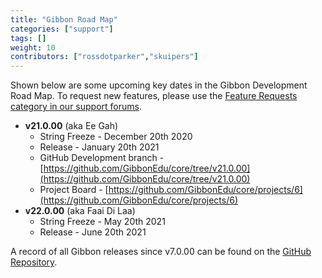 ```yaml
---
title: "Gibbon Road Map"
categories: ["support"]
tags: []
weight: 10
contributors: ["rossdotparker","skuipers"]
---
```


Shown below are some upcoming key dates in the Gibbon Development Road Map. To request new features, please use the [Feature Requests category in our support forums](https://ask.gibbonedu.org/categories/feature-requests).

*   __v21.0.00__ (aka Ee Gah)
    *   String Freeze - December 20th 2020
    *   Release - January 20th 2021
    *   GitHub Development branch - [https://github.com/GibbonEdu/core/tree/v21.0.00](https://github.com/GibbonEdu/core/tree/v21.0.00)
    *   Project Board - [https://github.com/GibbonEdu/core/projects/6](https://github.com/GibbonEdu/core/projects/6)
*   __v22.0.00__ (aka Faai Di Laa)
    *   String Freeze - May 20th 2021
    *   Release - June 20th 2021

A record of all Gibbon releases since v7.0.00 can be found on the [GitHub Repository](https://github.com/GibbonEdu/core/releases).
